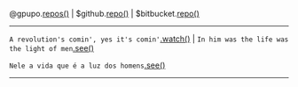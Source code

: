 
@gpupo.[repos()](https://opensource.gpupo.com/)
| $github.[repo()](https://github.com/gpupo/shipping-services/)
| $bitbucket.[repo()](https://bitbucket.org/gpupo/shipping-services/)

---
``A revolution's comin', yes it's comin'``[.watch()](https://www.youtube.com/watch?v=jr41skFqzb8) |
``In him was the life was the light of men``[.see()](https://www.bibliaonline.com.br/akjv/jo/1/4)

``Nele a vida que é a luz dos homens``[.see()](https://www.bibliaonline.com.br/nvi/jo/1/4)

---
